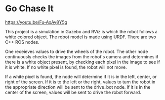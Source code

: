 # Go Chase It

 https://youtu.be/Fu-AxAy8Y5g

This project is a simulation in Gazebo and RViz is which the robot follows a white colored object.  The robot model is made using URDF.  There are two C++ ROS nodes.  

One receieves values to drive the wheels of the robot.  The other node continuously checks the images from the robot's camera and determines if there is a white object present, by checking each pixel in the image to see if it is white.  If no white pixel is found, the robot will not move. 

If a white pixel is found, the node will determine if it is in the left, center, or right of the screen.  If it is to the left or the right, values to turn the robot in the appropriate direction will be sent to the drive_bot node.  If it is in the center of the screen, values will be sent to drive the robot forward.   
